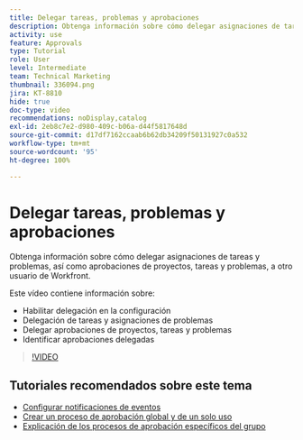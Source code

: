 ```yaml
---
title: Delegar tareas, problemas y aprobaciones
description: Obtenga información sobre cómo delegar asignaciones de tareas y problemas, así como aprobaciones de proyectos, tareas y problemas, a otro usuario de Workfront.
activity: use
feature: Approvals
type: Tutorial
role: User
level: Intermediate
team: Technical Marketing
thumbnail: 336094.png
jira: KT-8810
hide: true
doc-type: video
recommendations: noDisplay,catalog
exl-id: 2eb8c7e2-d980-409c-b06a-d44f5817648d
source-git-commit: d17df7162ccaab6b62db34209f50131927c0a532
workflow-type: tm+mt
source-wordcount: '95'
ht-degree: 100%

---
```


# Delegar tareas, problemas y aprobaciones

Obtenga información sobre cómo delegar asignaciones de tareas y problemas, así como aprobaciones de proyectos, tareas y problemas, a otro usuario de Workfront.

Este vídeo contiene información sobre:

* Habilitar delegación en la configuración
* Delegación de tareas y asignaciones de problemas
* Delegar aprobaciones de proyectos, tareas y problemas
* Identificar aprobaciones delegadas

>[!VIDEO](https://video.tv.adobe.com/v/3446379/?quality=12&learn=on&enablevpops&captions=spa)

## Tutoriales recomendados sobre este tema

* [Configurar notificaciones de eventos](/help/administration-and-setup/email-and-in-app-notifications/admin-set-up-event-notifications.md)
* [Crear un proceso de aprobación global y de un solo uso](/help/manage-work/approval-processes-and-milestone-paths/create-a-single-use-approval-process.md)
* [Explicación de los procesos de aprobación específicos del grupo](/help/administration-and-setup/approval-processes-and-milestone-paths/group-specific-approval-processes.md)


